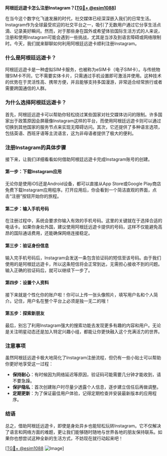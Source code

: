 **阿根廷远遊卡怎么注册Instagram？[[TG💪+ @esim1088](https://t.me/s/esim1088)]**

在当今这个数字化飞速发展的时代，社交媒体已经深深嵌入我们的日常生活。Instagram作为全球最受欢迎的社交平台之一，吸引了无数用户通过它分享生活点滴、记录美好瞬间。然而，对于那些身在国外或希望体验国际生活方式的人来说，注册和使用Instagram可能会遇到一些挑战，尤其是当涉及到语言障碍或网络限制时。今天，我们就来聊聊如何利用阿根廷远遊卡顺利注册Instagram。

### 什么是阿根廷远遊卡？

阿根廷远遊卡是一种虚拟SIM卡服务，也被称为eSIM卡（电子SIM卡）。与传统物理SIM卡不同，它不需要实体卡片，只需通过手机设置即可激活并使用。这种技术的优势在于灵活性高、携带方便，并且能够支持多国漫游，非常适合经常旅行或者需要跨国通信的人群。

### 为什么选择阿根廷远遊卡？

首先，阿根廷远遊卡可以帮助你轻松绕过某些国家对社交媒体访问的限制。许多国家出于政策原因会屏蔽像Instagram这样的平台，而使用阿根廷远遊卡则可以通过切换到其他国家的服务节点来实现无障碍访问。其次，它还提供了多种语言选项，包括英语、西班牙语等主流语言，这为非母语者提供了极大的便利。

### 注册Instagram的具体步骤

接下来，让我们详细看看如何借助阿根廷远遊卡完成Instagram账号的创建。

#### 第一步：下载Instagram应用

无论你是使用iOS还是Android设备，都可以直接从App Store或Google Play商店免费下载Instagram应用程序。打开应用后，你会看到一个简洁直观的界面，点击“注册”按钮开始你的旅程。

#### 第二步：输入手机号码

在注册过程中，系统会要求你输入有效的手机号码。这里的关键就在于选择合适的电话卡。如果你身处外国，建议使用阿根廷远遊卡提供的号码，这样不仅能避免高昂的国际通话费用，还能确保网络连接稳定。

#### 第三步：验证身份信息

输入完手机号码后，Instagram会发送一条包含验证码的短信至该号码。由于我们使用的是阿根廷远遊卡，所以这条短信将会正常到达，无需担心接收不到的问题。输入正确的验证码后，就可以继续下一步了。

#### 第四步：设置个人资料

接下来就是个性化你的账户啦！你可以上传一张头像照片，填写用户名和个人简介。记住，用户名在整个平台上必须是独一无二的哦！

#### 第五步：探索新朋友

最后，别忘了利用Instagram强大的搜索功能去发现更多有趣的内容和用户。无论是关注明星动态还是加入特定兴趣小组，都能让你更快融入这个充满活力的世界。

### 注意事项

虽然阿根廷远遊卡极大地简化了Instagram注册流程，但仍有一些小贴士可以帮助你更好地享受这一过程：

- **保持耐心**：有时候因为网络延迟等原因，验证码可能需要几分钟才能收到，请不要急躁。
- **保护隐私**：首次创建账户时尽量少透露个人信息，逐步建立信任后再做调整。
- **定期更新**：为了保证最佳用户体验，记得定期检查并安装最新版本的应用程序。

### 结语

总之，借助阿根廷远遊卡，即使是身处异乡也能轻松玩转Instagram。它不仅解决了语言和网络方面的难题，更让我们能够随时随地与世界各地的朋友保持联系。如果你也想尝试这种全新的生活方式，不妨现在就行动起来吧！

[[TG💪+ @esim1088](https://t.me/s/esim1088) ![Image](https://i.postimg.cc/4NQfJmqS/Snipaste-2025-05-13-00-14-12.png)]